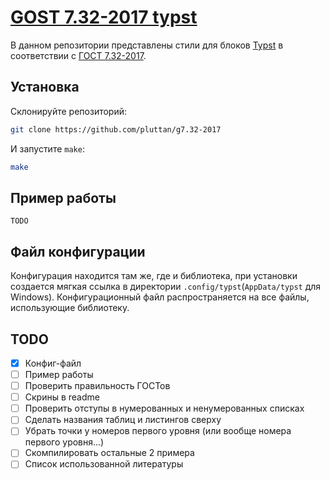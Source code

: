 # [GOST 7.32-2017 typst](https://github.com/pluttan/g7.32-2017)

В данном репозитории представлены стили для блоков [Typst](https://typst.app) в соответствии с [ГОСТ 7.32-2017](https://github.com/pluttan/typst-g7.32-2017/blob/main/g7.32_2017.pdf).

## Установка

Склонируйте репозиторий:

```bash
git clone https://github.com/pluttan/g7.32-2017
```

И запустите `make`:

```bash
make
```

## Пример работы

`TODO`

## Файл конфигурации

Конфигурация находится там же, где и библиотека, при установки создается мягкая ссылка в директории `.config/typst`(`AppData/typst` для Windows). Конфигурационный файл распространяется на все файлы, использующие библиотеку. 


## TODO

- [x] Конфиг-файл
- [ ] Пример работы
- [ ] Проверить правильность ГОСТов
- [ ] Скрины в readme
- [ ] Проверить отступы в нумерованных и ненумерованных списках
- [ ] Сделать названия таблиц и листингов сверху
- [ ] Убрать точки у номеров первого уровня (или вообще номера первого уровня...)
- [ ] Скомпилировать остальные 2 примера
- [ ] Список использованной литературы
